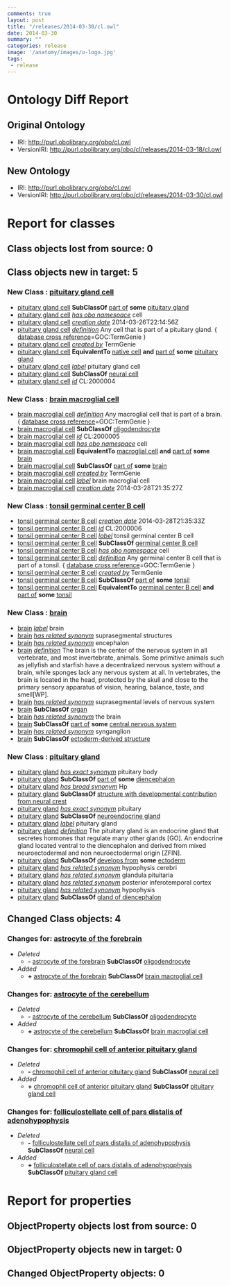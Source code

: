 ```yaml
---
comments: true
layout: post
title: "/releases/2014-03-30/cl.owl"
date: 2014-03-30
summary: ""
categories: release
image: '/anatomy/images/u-logo.jpg'
tags:
 - release
---
```


# Ontology Diff Report


## Original Ontology

 * IRI: http://purl.obolibrary.org/obo/cl.owl
 * VersionIRI: http://purl.obolibrary.org/obo/cl/releases/2014-03-18/cl.owl

## New Ontology

 * IRI: http://purl.obolibrary.org/obo/cl.owl
 * VersionIRI: http://purl.obolibrary.org/obo/cl/releases/2014-03-30/cl.owl

# Report for classes


## Class objects lost from source: 0


## Class objects new in target: 5


### New Class : [pituitary gland cell](http://purl.obolibrary.org/obo/CL_2000004)

 * [pituitary gland cell](http://purl.obolibrary.org/obo/CL_2000004) **SubClassOf** [part of](http://purl.obolibrary.org/obo/BFO_0000050) **some** [pituitary gland](http://purl.obolibrary.org/obo/UBERON_0000007)
 * [pituitary gland cell](http://purl.obolibrary.org/obo/CL_2000004) *[has obo namespace](http://www.geneontology.org/formats/oboInOwl#hasOBONamespace)* cell
 * [pituitary gland cell](http://purl.obolibrary.org/obo/CL_2000004) *[creation date](http://www.geneontology.org/formats/oboInOwl#creation_date)* 2014-03-26T22:14:56Z
 * [pituitary gland cell](http://purl.obolibrary.org/obo/CL_2000004) *[definition](http://purl.obolibrary.org/obo/IAO_0000115)* Any cell that is part of a pituitary gland. { [database cross reference](http://www.geneontology.org/formats/oboInOwl#hasDbXref)=GOC:TermGenie } 
 * [pituitary gland cell](http://purl.obolibrary.org/obo/CL_2000004) *[created by](http://www.geneontology.org/formats/oboInOwl#created_by)* TermGenie
 * [pituitary gland cell](http://purl.obolibrary.org/obo/CL_2000004) **EquivalentTo** [native cell](http://purl.obolibrary.org/obo/CL_0000003) **and** [part of](http://purl.obolibrary.org/obo/BFO_0000050) **some** [pituitary gland](http://purl.obolibrary.org/obo/UBERON_0000007)
 * [pituitary gland cell](http://purl.obolibrary.org/obo/CL_2000004) *[label](http://www.w3.org/2000/01/rdf-schema#label)* pituitary gland cell
 * [pituitary gland cell](http://purl.obolibrary.org/obo/CL_2000004) **SubClassOf** [neural cell](http://purl.obolibrary.org/obo/CL_0002319)
 * [pituitary gland cell](http://purl.obolibrary.org/obo/CL_2000004) *[id](http://www.geneontology.org/formats/oboInOwl#id)* CL:2000004

### New Class : [brain macroglial cell](http://purl.obolibrary.org/obo/CL_2000005)

 * [brain macroglial cell](http://purl.obolibrary.org/obo/CL_2000005) *[definition](http://purl.obolibrary.org/obo/IAO_0000115)* Any macroglial cell that is part of a brain. { [database cross reference](http://www.geneontology.org/formats/oboInOwl#hasDbXref)=GOC:TermGenie } 
 * [brain macroglial cell](http://purl.obolibrary.org/obo/CL_2000005) **SubClassOf** [oligodendrocyte](http://purl.obolibrary.org/obo/CL_0000128)
 * [brain macroglial cell](http://purl.obolibrary.org/obo/CL_2000005) *[id](http://www.geneontology.org/formats/oboInOwl#id)* CL:2000005
 * [brain macroglial cell](http://purl.obolibrary.org/obo/CL_2000005) *[has obo namespace](http://www.geneontology.org/formats/oboInOwl#hasOBONamespace)* cell
 * [brain macroglial cell](http://purl.obolibrary.org/obo/CL_2000005) **EquivalentTo** [macroglial cell](http://purl.obolibrary.org/obo/CL_0000126) **and** [part of](http://purl.obolibrary.org/obo/BFO_0000050) **some** [brain](http://purl.obolibrary.org/obo/UBERON_0000955)
 * [brain macroglial cell](http://purl.obolibrary.org/obo/CL_2000005) **SubClassOf** [part of](http://purl.obolibrary.org/obo/BFO_0000050) **some** [brain](http://purl.obolibrary.org/obo/UBERON_0000955)
 * [brain macroglial cell](http://purl.obolibrary.org/obo/CL_2000005) *[created by](http://www.geneontology.org/formats/oboInOwl#created_by)* TermGenie
 * [brain macroglial cell](http://purl.obolibrary.org/obo/CL_2000005) *[label](http://www.w3.org/2000/01/rdf-schema#label)* brain macroglial cell
 * [brain macroglial cell](http://purl.obolibrary.org/obo/CL_2000005) *[creation date](http://www.geneontology.org/formats/oboInOwl#creation_date)* 2014-03-28T21:35:27Z

### New Class : [tonsil germinal center B cell](http://purl.obolibrary.org/obo/CL_2000006)

 * [tonsil germinal center B cell](http://purl.obolibrary.org/obo/CL_2000006) *[creation date](http://www.geneontology.org/formats/oboInOwl#creation_date)* 2014-03-28T21:35:33Z
 * [tonsil germinal center B cell](http://purl.obolibrary.org/obo/CL_2000006) *[id](http://www.geneontology.org/formats/oboInOwl#id)* CL:2000006
 * [tonsil germinal center B cell](http://purl.obolibrary.org/obo/CL_2000006) *[label](http://www.w3.org/2000/01/rdf-schema#label)* tonsil germinal center B cell
 * [tonsil germinal center B cell](http://purl.obolibrary.org/obo/CL_2000006) **SubClassOf** [germinal center B cell](http://purl.obolibrary.org/obo/CL_0000844)
 * [tonsil germinal center B cell](http://purl.obolibrary.org/obo/CL_2000006) *[has obo namespace](http://www.geneontology.org/formats/oboInOwl#hasOBONamespace)* cell
 * [tonsil germinal center B cell](http://purl.obolibrary.org/obo/CL_2000006) *[definition](http://purl.obolibrary.org/obo/IAO_0000115)* Any germinal center B cell that is part of a tonsil. { [database cross reference](http://www.geneontology.org/formats/oboInOwl#hasDbXref)=GOC:TermGenie } 
 * [tonsil germinal center B cell](http://purl.obolibrary.org/obo/CL_2000006) *[created by](http://www.geneontology.org/formats/oboInOwl#created_by)* TermGenie
 * [tonsil germinal center B cell](http://purl.obolibrary.org/obo/CL_2000006) **SubClassOf** [part of](http://purl.obolibrary.org/obo/BFO_0000050) **some** [tonsil](http://purl.obolibrary.org/obo/UBERON_0002372)
 * [tonsil germinal center B cell](http://purl.obolibrary.org/obo/CL_2000006) **EquivalentTo** [germinal center B cell](http://purl.obolibrary.org/obo/CL_0000844) **and** [part of](http://purl.obolibrary.org/obo/BFO_0000050) **some** [tonsil](http://purl.obolibrary.org/obo/UBERON_0002372)

### New Class : [brain](http://purl.obolibrary.org/obo/UBERON_0000955)

 * [brain](http://purl.obolibrary.org/obo/UBERON_0000955) *[label](http://www.w3.org/2000/01/rdf-schema#label)* brain
 * [brain](http://purl.obolibrary.org/obo/UBERON_0000955) *[has related synonym](http://www.geneontology.org/formats/oboInOwl#hasRelatedSynonym)* suprasegmental structures
 * [brain](http://purl.obolibrary.org/obo/UBERON_0000955) *[has related synonym](http://www.geneontology.org/formats/oboInOwl#hasRelatedSynonym)* encephalon
 * [brain](http://purl.obolibrary.org/obo/UBERON_0000955) *[definition](http://purl.obolibrary.org/obo/IAO_0000115)* The brain is the center of the nervous system in all vertebrate, and most invertebrate, animals. Some primitive animals such as jellyfish and starfish have a decentralized nervous system without a brain, while sponges lack any nervous system at all. In vertebrates, the brain is located in the head, protected by the skull and close to the primary sensory apparatus of vision, hearing, balance, taste, and smell[WP].
 * [brain](http://purl.obolibrary.org/obo/UBERON_0000955) *[has related synonym](http://www.geneontology.org/formats/oboInOwl#hasRelatedSynonym)* suprasegmental levels of nervous system
 * [brain](http://purl.obolibrary.org/obo/UBERON_0000955) **SubClassOf** [organ](http://purl.obolibrary.org/obo/UBERON_0000062)
 * [brain](http://purl.obolibrary.org/obo/UBERON_0000955) *[has related synonym](http://www.geneontology.org/formats/oboInOwl#hasRelatedSynonym)* the brain
 * [brain](http://purl.obolibrary.org/obo/UBERON_0000955) **SubClassOf** [part of](http://purl.obolibrary.org/obo/BFO_0000050) **some** [central nervous system](http://purl.obolibrary.org/obo/UBERON_0001017)
 * [brain](http://purl.obolibrary.org/obo/UBERON_0000955) *[has related synonym](http://www.geneontology.org/formats/oboInOwl#hasRelatedSynonym)* synganglion
 * [brain](http://purl.obolibrary.org/obo/UBERON_0000955) **SubClassOf** [ectoderm-derived structure](http://purl.obolibrary.org/obo/UBERON_0004121)

### New Class : [pituitary gland](http://purl.obolibrary.org/obo/UBERON_0000007)

 * [pituitary gland](http://purl.obolibrary.org/obo/UBERON_0000007) *[has exact synonym](http://www.geneontology.org/formats/oboInOwl#hasExactSynonym)* pituitary body
 * [pituitary gland](http://purl.obolibrary.org/obo/UBERON_0000007) **SubClassOf** [part of](http://purl.obolibrary.org/obo/BFO_0000050) **some** [diencephalon](http://purl.obolibrary.org/obo/UBERON_0001894)
 * [pituitary gland](http://purl.obolibrary.org/obo/UBERON_0000007) *[has broad synonym](http://www.geneontology.org/formats/oboInOwl#hasBroadSynonym)* Hp
 * [pituitary gland](http://purl.obolibrary.org/obo/UBERON_0000007) **SubClassOf** [structure with developmental contribution from neural crest](http://purl.obolibrary.org/obo/UBERON_0010314)
 * [pituitary gland](http://purl.obolibrary.org/obo/UBERON_0000007) *[has exact synonym](http://www.geneontology.org/formats/oboInOwl#hasExactSynonym)* pituitary
 * [pituitary gland](http://purl.obolibrary.org/obo/UBERON_0000007) **SubClassOf** [neuroendocrine gland](http://purl.obolibrary.org/obo/UBERON_0010133)
 * [pituitary gland](http://purl.obolibrary.org/obo/UBERON_0000007) *[label](http://www.w3.org/2000/01/rdf-schema#label)* pituitary gland
 * [pituitary gland](http://purl.obolibrary.org/obo/UBERON_0000007) *[definition](http://purl.obolibrary.org/obo/IAO_0000115)* The pituitary gland is an endocrine gland that secretes hormones that regulate many other glands [GO]. An endocrine gland located ventral to the diencephalon and derived from mixed neuroectodermal and non neuroectodermal origin [ZFIN].
 * [pituitary gland](http://purl.obolibrary.org/obo/UBERON_0000007) **SubClassOf** [develops from](http://purl.obolibrary.org/obo/RO_0002202) **some** [ectoderm](http://purl.obolibrary.org/obo/UBERON_0000924)
 * [pituitary gland](http://purl.obolibrary.org/obo/UBERON_0000007) *[has related synonym](http://www.geneontology.org/formats/oboInOwl#hasRelatedSynonym)* hypophysis cerebri
 * [pituitary gland](http://purl.obolibrary.org/obo/UBERON_0000007) *[has related synonym](http://www.geneontology.org/formats/oboInOwl#hasRelatedSynonym)* glandula pituitaria
 * [pituitary gland](http://purl.obolibrary.org/obo/UBERON_0000007) *[has related synonym](http://www.geneontology.org/formats/oboInOwl#hasRelatedSynonym)* posterior inferotemporal cortex
 * [pituitary gland](http://purl.obolibrary.org/obo/UBERON_0000007) *[has related synonym](http://www.geneontology.org/formats/oboInOwl#hasRelatedSynonym)* hypophysis
 * [pituitary gland](http://purl.obolibrary.org/obo/UBERON_0000007) **SubClassOf** [gland of diencephalon](http://purl.obolibrary.org/obo/UBERON_0003296)

## Changed Class objects: 4


### Changes for: [astrocyte of the forebrain](http://purl.obolibrary.org/obo/CL_0012000)

 * _Deleted_
    *  **-** [astrocyte of the forebrain](http://purl.obolibrary.org/obo/CL_0012000) **SubClassOf** [oligodendrocyte](http://purl.obolibrary.org/obo/CL_0000128)
 * _Added_
    *  **+** [astrocyte of the forebrain](http://purl.obolibrary.org/obo/CL_0012000) **SubClassOf** [brain macroglial cell](http://purl.obolibrary.org/obo/CL_2000005)

### Changes for: [astrocyte of the cerebellum](http://purl.obolibrary.org/obo/CL_0002603)

 * _Deleted_
    *  **-** [astrocyte of the cerebellum](http://purl.obolibrary.org/obo/CL_0002603) **SubClassOf** [oligodendrocyte](http://purl.obolibrary.org/obo/CL_0000128)
 * _Added_
    *  **+** [astrocyte of the cerebellum](http://purl.obolibrary.org/obo/CL_0002603) **SubClassOf** [brain macroglial cell](http://purl.obolibrary.org/obo/CL_2000005)

### Changes for: [chromophil cell of anterior pituitary gland](http://purl.obolibrary.org/obo/CL_0000637)

 * _Deleted_
    *  **-** [chromophil cell of anterior pituitary gland](http://purl.obolibrary.org/obo/CL_0000637) **SubClassOf** [neural cell](http://purl.obolibrary.org/obo/CL_0002319)
 * _Added_
    *  **+** [chromophil cell of anterior pituitary gland](http://purl.obolibrary.org/obo/CL_0000637) **SubClassOf** [pituitary gland cell](http://purl.obolibrary.org/obo/CL_2000004)

### Changes for: [folliculostellate cell of pars distalis of adenohypophysis](http://purl.obolibrary.org/obo/CL_0002177)

 * _Deleted_
    *  **-** [folliculostellate cell of pars distalis of adenohypophysis](http://purl.obolibrary.org/obo/CL_0002177) **SubClassOf** [neural cell](http://purl.obolibrary.org/obo/CL_0002319)
 * _Added_
    *  **+** [folliculostellate cell of pars distalis of adenohypophysis](http://purl.obolibrary.org/obo/CL_0002177) **SubClassOf** [pituitary gland cell](http://purl.obolibrary.org/obo/CL_2000004)

# Report for properties


## ObjectProperty objects lost from source: 0


## ObjectProperty objects new in target: 0


## Changed ObjectProperty objects: 0

